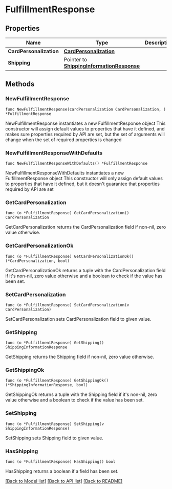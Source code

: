 # FulfillmentResponse

## Properties

Name | Type | Description | Notes
------------ | ------------- | ------------- | -------------
**CardPersonalization** | [**CardPersonalization**](CardPersonalization.md) |  | 
**Shipping** | Pointer to [**ShippingInformationResponse**](ShippingInformationResponse.md) |  | [optional] 

## Methods

### NewFulfillmentResponse

`func NewFulfillmentResponse(cardPersonalization CardPersonalization, ) *FulfillmentResponse`

NewFulfillmentResponse instantiates a new FulfillmentResponse object
This constructor will assign default values to properties that have it defined,
and makes sure properties required by API are set, but the set of arguments
will change when the set of required properties is changed

### NewFulfillmentResponseWithDefaults

`func NewFulfillmentResponseWithDefaults() *FulfillmentResponse`

NewFulfillmentResponseWithDefaults instantiates a new FulfillmentResponse object
This constructor will only assign default values to properties that have it defined,
but it doesn't guarantee that properties required by API are set

### GetCardPersonalization

`func (o *FulfillmentResponse) GetCardPersonalization() CardPersonalization`

GetCardPersonalization returns the CardPersonalization field if non-nil, zero value otherwise.

### GetCardPersonalizationOk

`func (o *FulfillmentResponse) GetCardPersonalizationOk() (*CardPersonalization, bool)`

GetCardPersonalizationOk returns a tuple with the CardPersonalization field if it's non-nil, zero value otherwise
and a boolean to check if the value has been set.

### SetCardPersonalization

`func (o *FulfillmentResponse) SetCardPersonalization(v CardPersonalization)`

SetCardPersonalization sets CardPersonalization field to given value.


### GetShipping

`func (o *FulfillmentResponse) GetShipping() ShippingInformationResponse`

GetShipping returns the Shipping field if non-nil, zero value otherwise.

### GetShippingOk

`func (o *FulfillmentResponse) GetShippingOk() (*ShippingInformationResponse, bool)`

GetShippingOk returns a tuple with the Shipping field if it's non-nil, zero value otherwise
and a boolean to check if the value has been set.

### SetShipping

`func (o *FulfillmentResponse) SetShipping(v ShippingInformationResponse)`

SetShipping sets Shipping field to given value.

### HasShipping

`func (o *FulfillmentResponse) HasShipping() bool`

HasShipping returns a boolean if a field has been set.


[[Back to Model list]](../README.md#documentation-for-models) [[Back to API list]](../README.md#documentation-for-api-endpoints) [[Back to README]](../README.md)


